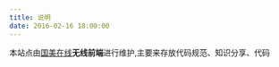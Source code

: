 ```yaml
---
title: 说明
date: 2016-02-16 18:00:00
---
```

本站点由[国美在线](http://m.gome.com.cn)**无线前端**进行维护,主要来存放代码规范、知识分享、代码
